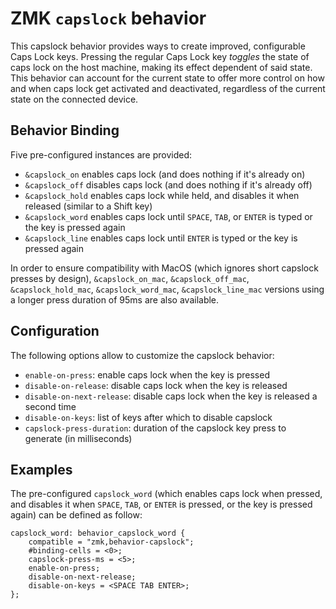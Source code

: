 # ZMK `capslock` behavior

This capslock behavior provides ways to create improved, configurable Caps Lock keys.
Pressing the regular Caps Lock key _toggles_ the state of caps lock on the host machine, making its effect dependent of said state.
This behavior can account for the current state to offer more control on how and when caps lock get activated and deactivated, regardless of the current state on the connected device.

## Behavior Binding

Five pre-configured instances are provided:

- `&capslock_on` enables caps lock (and does nothing if it's already on)
- `&capslock_off` disables caps lock (and does nothing if it's already off)
- `&capslock_hold` enables caps lock while held, and disables it when released (similar to a Shift key)
- `&capslock_word` enables caps lock until `SPACE`, `TAB`, or `ENTER` is typed or the key is pressed again
- `&capslock_line` enables caps lock until `ENTER` is typed or the key is pressed again

In order to ensure compatibility with MacOS (which ignores short capslock presses by design), `&capslock_on_mac`, `&capslock_off_mac`, `&capslock_hold_mac`, `&capslock_word_mac`, `&capslock_line_mac` versions using a longer press duration of 95ms are also available.

## Configuration

The following options allow to customize the capslock behavior:

- `enable-on-press`: enable caps lock when the key is pressed
- `disable-on-release`: disable caps lock when the key is released
- `disable-on-next-release`: disable caps lock when the key is released a second time
- `disable-on-keys`: list of keys after which to disable capslock
- `capslock-press-duration`: duration of the capslock key press to generate (in milliseconds)

## Examples

The pre-configured `capslock_word` (which enables caps lock when pressed, and disables it when `SPACE`, `TAB`, or `ENTER` is pressed, or the key is pressed again) can be defined as follow:

```
capslock_word: behavior_capslock_word {
    compatible = "zmk,behavior-capslock";
    #binding-cells = <0>;
    capslock-press-ms = <5>;
    enable-on-press;
    disable-on-next-release;
    disable-on-keys = <SPACE TAB ENTER>;
};
```
